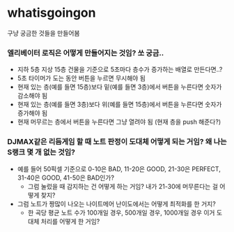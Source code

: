 # whatisgoingon
구냥 궁금한 것들을 만들어봄

### 엘리베이터 로직은 어떻게 만들어지는 것임? 쏘 궁금..
  - 지하 5층 지상 15층 건물을 기준으로 5초마다 층수가 증가하는 배열로 만든다면..?
  - 5초 타이머가 도는 동안 버튼을 누르면 무시해야 됨
  - 현재 있는 층(예를 들면 15층)보다 밑(예를 들면 3층)에서 버튼을 누른다면 숫자가 감소해야 됨
  - 현재 있는 층(예를 들면 3층)보다 위(예를 들면 15층)에서 버튼을 누른다면 숫자가 증가해야 됨
  - 현재 머무르는 층에서 버튼을 누른다면 그냥 열려야 됨 (현재 층을 push 해준다?)

### DJMAX같은 리듬게임 할 때 노트 판정이 도대체 어떻게 되는 거임? 왜 나는 S랭크 몇 개 없는 것임?
  - 예를 들어 50픽셀 기준으로 0-10은 BAD, 11-20은 GOOD, 21-30은 PERFECT, 31-40은 GOOD, 41-50은 BAD인가?
    - 그럼 눌렀을 때 감지하는 건 어떻게 하는 거임? 내가 21-30에 머무른다는 걸 어떻게 찾지?
  - 그럼 노트가 짱많이 나오는 나이트메어 난이도에서는 어떻게 최적화를 한 거지?
    - 한 곡당 평균 노트 수가 100개일 경우, 500개일 경우, 1000개일 경우 이거 도대체 처리를 어떻게 한 거임?
